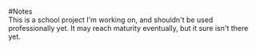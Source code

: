 #Notes  
This is a school project I'm working on, and shouldn't be used professionally yet. It may reach maturity eventually, but it sure isn't there yet.